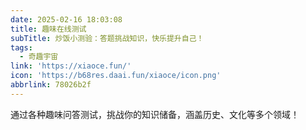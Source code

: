 ```yaml
---
date: 2025-02-16 18:03:08
title: 趣味在线测试
subTitle: 炒饭小测验：答题挑战知识，快乐提升自己！
tags:
  - 奇趣宇宙
link: 'https://xiaoce.fun/'
icon: 'https://b68res.daai.fun/xiaoce/icon.png'
abbrlink: 78026b2f
---
```


通过各种趣味问答测试，挑战你的知识储备，涵盖历史、文化等多个领域！